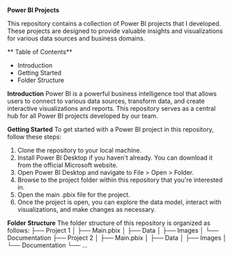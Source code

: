 **Power BI Projects**

This repository contains a collection of Power BI projects that I developed. These projects are designed to provide valuable insights and visualizations for various data sources and business domains.

** Table of Contents**
-  Introduction
-  Getting Started
-  Folder Structure


**Introduction**
Power BI is a powerful business intelligence tool that allows users to connect to various data sources, transform data, and create interactive visualizations and reports. This repository serves as a central hub for all Power BI projects developed by our team.

**Getting Started**
To get started with a Power BI project in this repository, follow these steps:

1. Clone the repository to your local machine.
2. Install Power BI Desktop if you haven't already. You can download it from the official Microsoft website.
3. Open Power BI Desktop and navigate to File > Open > Folder.
4. Browse to the project folder within this repository that you're interested in.
5. Open the main .pbix file for the project.
6. Once the project is open, you can explore the data model, interact with visualizations, and make changes as necessary. 


**Folder Structure**
The folder structure of this repository is organized as follows:
├── Project 1
│   ├── Main.pbix
│   ├── Data
│   ├── Images
│   └── Documentation
├── Project 2
│   ├── Main.pbix
│   ├── Data
│   ├── Images
│   └── Documentation
└── ...
